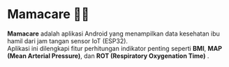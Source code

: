 # Mamacare 🤰📱

**Mamacare** adalah aplikasi Android yang menampilkan data kesehatan ibu hamil dari jam tangan sensor IoT (ESP32).  
Aplikasi ini dilengkapi fitur perhitungan indikator penting seperti **BMI**, **MAP (Mean Arterial Pressure)**, dan **ROT (Respiratory Oxygenation Time)** .
